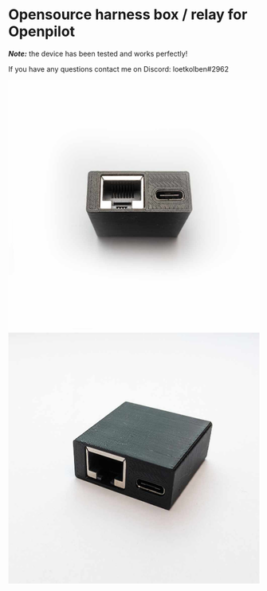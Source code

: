 # Opensource harness box / relay for Openpilot

**_Note:_**  the device has been tested and works perfectly!

If you have any questions contact me on Discord: loetkolben#2962

![](./docs/harness_box_v2_01.jpg)
![](./docs/harness_box_v2_03.jpg)